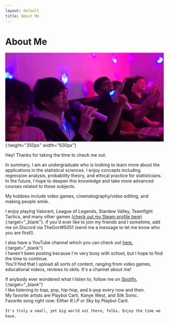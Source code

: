 ```yaml
---
layout: default
title: About Me
---
```

# About Me

![image](/assets/images/wholenewworld.jpg){:height="350px" width="630px"}

Hey! Thanks for taking the time to check me out.

In summary, I am an undergraduate who is looking to learn more about the applications in the statistical sciences. I enjoy concepts including regression analysis, probability theory, and ethical practice for statisticians. 
In the future, I hope to deepen this knowledge and take more advanced courses related to these subjects.

My hobbies include video games, cinematography/video editing, and making people smile.

I enjoy playing Valorant, League of Legends, Stardew Valley, Teamfight Tactics, and many other games [(check out my Steam profile here)](https://steamcommunity.com/id/thegortisthebestrightnow/){:target="_blank"}.
If you'd ever like to join my friends and I sometime, add me on Discord via TheGort#5051 (send me a message to let me know who you are first!).

I also have a YouTube channel which you can check out [here.](https://www.youtube.com/channel/UCaaYCWSM01Ke6LqG100zg0A){:target="_blank"}  
I haven't been posting because I'm very busy with school, but I hope to find the time to continue.  
You'll find that I upload all sorts of content, ranging from video games, educational videos, reviews to skits. It's a channel about me!

If anybody ever wondered what I listen to, follow me on [Spotify.](https://open.spotify.com/user/6r2g75pi5l7e863bglv83pzj9?si=CZbhiKIdRq2NqdZcS2SdHQ){:target="_blank"}  
I like listening to trap, pop, hip-hop, and k-pop every now and then.  
My favorite artists are Playboi Carti, Kanye West, and Silk Sonic.  
Favorite song right now: Either *R.I.P* or *Sky* by Playboi Carti.

`It's truly a small, yet big world out there, folks. Enjoy the time we have.`